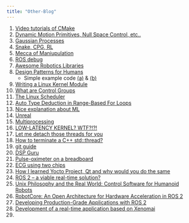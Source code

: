 ```yaml
---
title: "Other-Blog"
---
```


1. [Video tutorials of CMake](https://www.youtube.com/playlist?list=PLK6MXr8gasrGmIiSuVQXpfFuE1uPT615s)
2. [Dynamic Motion Primitives, Null Space Control, etc..](https://studywolf.wordpress.com/site-index/)
3. [Gaussian Processes](https://distill.pub/2019/visual-exploration-gaussian-processes/)
4. [Snake, CPG, RL](https://www.sartoretti.science/research.html)
5. [Mecca of Maniupulation](http://arm.eecs.umich.edu/#projects)
6. [ROS debug](https://dav.ee/blog/notes/archives/898)
7. [Awesome Robotics Libraries](http://jslee02.github.io/awesome-robotics-libraries/)
8. [Design Patterns for Humans](https://roadmap.sh/guides/design-patterns-for-humans#creational-design-patterns) 
    * Simple example code [(a)](https://github.com/pezy/DesignPatterns) & [(b)](https://github.com/JakubVojvoda/design-patterns-cpp)
9. [Writing a Linux Kernel Module](http://derekmolloy.ie/writing-a-linux-kernel-module-part-1-introduction/)
10. [What are Control Groups](https://www.kernel.org/doc/Documentation/cgroup-v1/cgroups.txt)
11. [The Linux Scheduler](https://www.linuxjournal.com/article/3910)
12. [Auto Type Deduction in Range-Based For Loops](https://blog.petrzemek.net/2016/08/17/auto-type-deduction-in-range-based-for-loops/)
13. [Nice explanation about ML](https://www.sagargv.com/blog/)
14. [Unreal](https://www.dariomazzanti.com/)
15. [Multiprocessing](https://www.shreya-shankar.com/multiprocessing-intro/)
16. [LOW-LATENCY KERNEL? WTF?!?!](https://sevencapitalsins.wordpress.com/2007/08/10/low-latency-kernel-wtf/)
17. [Let me detach those threads for you](https://medium.com/@vgasparyan1995/let-me-detach-those-threads-for-you-2de014b26394)
18. [How to terminate a C++ std::thread?](https://www.bo-yang.net/2017/11/19/cpp-kill-detached-thread)
19. [git guide](https://sethrobertson.github.io/GitFixUm/fixup.html)
20. [DSP Guru](https://dspguru.com/)
21. [Pulse-oximeter on a breadboard](https://ashishsahani.com/pulse-oximeter-on-a-breadboard/)
22. [ECG using two chips](https://ashishsahani.com/ecg-using-two-chips/)
23. [How I learned Yocto Project, Qt and why would you do the same](https://medium.com/geekculture/how-i-learned-yocto-project-and-qt-and-why-you-would-do-the-same-b030528e11f6)
24. [ROS 2 – a viable real-time solution?](https://pouya-moh.com/ros-2-a-viable-real-time-solution/)
25. [Unix Philosophy and the Real World: Control Software for Humanoid Robots](https://www.frontiersin.org/articles/10.3389/frobt.2016.00006/full)
26. [RobotCore: An Open Architecture for Hardware Acceleration in ROS 2](https://arxiv.org/abs/2205.03929)
27. [Developing Production-Grade Applications with ROS 2]()
28. [Development of a real-time application based on Xenomai](https://webthesis.biblio.polito.it/11009/1/tesi.pdf)
29. [](http://essay.utwente.nl/92427/1/Vinkenvleugel_BA_EEMCS.pdf)


<script defer src="https://cdn.commento.io/js/commento.js"></script>
<div id="commento"></div>
